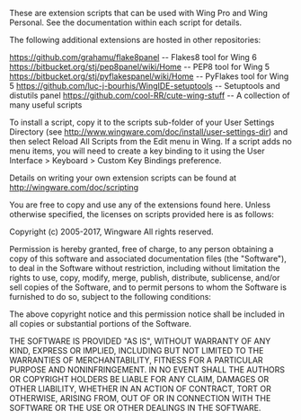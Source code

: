These are extension scripts that can be used with Wing Pro and Wing Personal.
See the documentation within each script for details.

The following additional extensions are hosted in other repositories:

https://github.com/grahamu/flake8panel -- Flakes8 tool for Wing 6
https://bitbucket.org/stj/pep8panel/wiki/Home -- PEP8 tool for Wing 5
https://bitbucket.org/stj/pyflakespanel/wiki/Home -- PyFlakes tool for Wing 5
https://github.com/luc-j-bourhis/WingIDE-setuptools -- Setuptools and distutils panel
https://github.com/cool-RR/cute-wing-stuff -- A collection of many useful scripts

To install a script, copy it to the scripts sub-folder of your User Settings 
Directory (see http://www.wingware.com/doc/install/user-settings-dir) and 
then select Reload All Scripts from the Edit menu in Wing.  If a script adds 
no menu items, you will need to create a key binding to it using the User 
Interface > Keyboard > Custom Key Bindings preference.

Details on writing your own extension scripts can be found at 
http://wingware.com/doc/scripting

You are free to copy and use any of the extensions found here.  Unless otherwise 
specified, the licenses on scripts provided here is as follows:

Copyright (c) 2005-2017, Wingware All rights reserved.

Permission is hereby granted, free of charge, to any person obtaining
a copy of this software and associated documentation files (the
"Software"), to deal in the Software without restriction, including
without limitation the rights to use, copy, modify, merge, publish,
distribute, sublicense, and/or sell copies of the Software, and to
permit persons to whom the Software is furnished to do so, subject to
the following conditions:

The above copyright notice and this permission notice shall be
included in all copies or substantial portions of the Software.

THE SOFTWARE IS PROVIDED "AS IS", WITHOUT WARRANTY OF ANY KIND,
EXPRESS OR IMPLIED, INCLUDING BUT NOT LIMITED TO THE WARRANTIES OF
MERCHANTABILITY, FITNESS FOR A PARTICULAR PURPOSE AND NONINFRINGEMENT.
IN NO EVENT SHALL THE AUTHORS OR COPYRIGHT HOLDERS BE LIABLE FOR ANY
CLAIM, DAMAGES OR OTHER LIABILITY, WHETHER IN AN ACTION OF CONTRACT,
TORT OR OTHERWISE, ARISING FROM, OUT OF OR IN CONNECTION WITH THE
SOFTWARE OR THE USE OR OTHER DEALINGS IN THE SOFTWARE.
